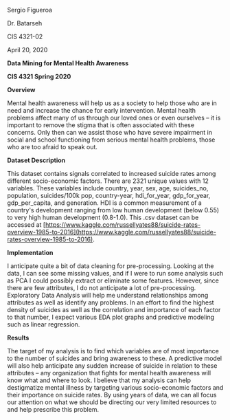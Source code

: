 Sergio Figueroa

Dr. Batarseh

CIS 4321-02

April 20, 2020

**Data Mining for Mental Health Awareness**

**CIS 4321 Spring 2020**

**Overview**

Mental health awareness will help us as a society to help those who are in need and increase the chance for early intervention. Mental health problems affect many of us through our loved ones or even ourselves – it is important to remove the stigma that is often associated with these concerns. Only then can we assist those who have severe impairment in social and school functioning from serious mental health problems, those who are too afraid to speak out.

**Dataset Description**

This dataset contains signals correlated to increased suicide rates among different socio-economic factors. There are 2321 unique values with 12 variables. These variables include country, year, sex, age, suicides\_no, population, suicides/100k pop, country-year, hdi\_for\_year, gdp\_for\_year, gdp\_per\_capita, and generation. HDI is a common measurement of a country's development ranging from low human development (below 0.55) to very high human development (0.8-1.0). This .csv dataset can be accessed at [https://www.kaggle.com/russellyates88/suicide-rates-overview-1985-to-2016](https://www.kaggle.com/russellyates88/suicide-rates-overview-1985-to-2016).

**Implementation**

I anticipate quite a bit of data cleaning for pre-processing. Looking at the data, I can see some missing values, and if I were to run some analysis such as PCA I could possibly extract or eliminate some features. However, since there are few attributes, I do not anticipate a lot of pre-processing. Exploratory Data Analysis will help me understand relationships among attributes as well as identify any problems. In an effort to find the highest density of suicides as well as the correlation and importance of each factor to that number, I expect various EDA plot graphs and predictive modeling such as linear regression.

**Results**

The target of my analysis is to find which variables are of most importance to the number of suicides and bring awareness to these. A predictive model will also help anticipate any sudden increase of suicide in relation to these attributes – any organization that fights for mental health awareness will know what and where to look. I believe that my analysis can help destigmatize mental illness by targeting various socio-economic factors and their importance on suicide rates. By using years of data, we can all focus our attention on what we should be directing our very limited resources to and help prescribe this problem.
